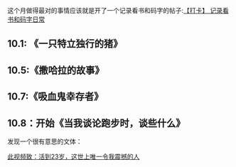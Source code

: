 这个月做得最对的事情应该就是开了一个记录看书和码字的帖子:[【打卡】 记录看书和码字日常 ](https://linux.do/t/topic/217458)<br>


## 10.1: 《一只特立独行的猪》

## 10.5:《撒哈拉的故事》

## 10.7:《吸血鬼幸存者》

## 10.8：开始《当我谈论跑步时，谈些什么》

发现一个很有意思的文体：<br>

[此视频致：活到23岁，这世上唯一令我震撼的人](https://www.bilibili.com/video/BV1YJ4m1N7P2)<br>